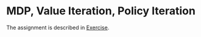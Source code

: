 # MDP, Value Iteration, Policy Iteration
The assignment is described in [Exercise](exercise1.pdf).

